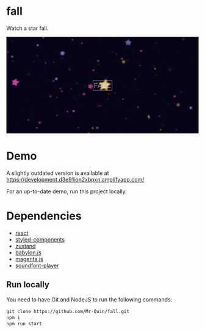 # fall
Watch a star fall.

![alt text](./img/sample.png "Title Screenshot")


# Demo
A slightly outdated version is available at https://development.d3e91ion2xbpxn.amplifyapp.com/

For an up-to-date demo, run this project locally.


# Dependencies
* [react](https://reactjs.org/)
* [styled-components](https://styled-components.com/)
* [zustand](https://github.com/pmndrs/zustand)
* [babylon.js](https://www.babylonjs.com/)
* [magenta.js](https://github.com/magenta/magenta-js)
* [soundfont-player](https://github.com/danigb/soundfont-player)


## Run locally
You need to have Git and NodeJS to run the following commands:

    git clone https://github.com/Mr-Quin/fall.git
    npm i
    npm run start
